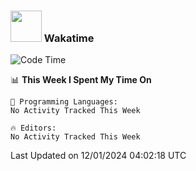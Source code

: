 ### <img src="https://media.giphy.com/media/VgCDAzcKvsR6OM0uWg/giphy.gif" width="50"> Wakatime

  <!--START_SECTION:waka-->
![Code Time](http://img.shields.io/badge/Code%20Time-1%2C453%20hrs%2040%20mins-blue)

📊 **This Week I Spent My Time On** 

```text
💬 Programming Languages: 
No Activity Tracked This Week

🔥 Editors: 
No Activity Tracked This Week
```


 Last Updated on 12/01/2024 04:02:18 UTC
<!--END_SECTION:waka-->
